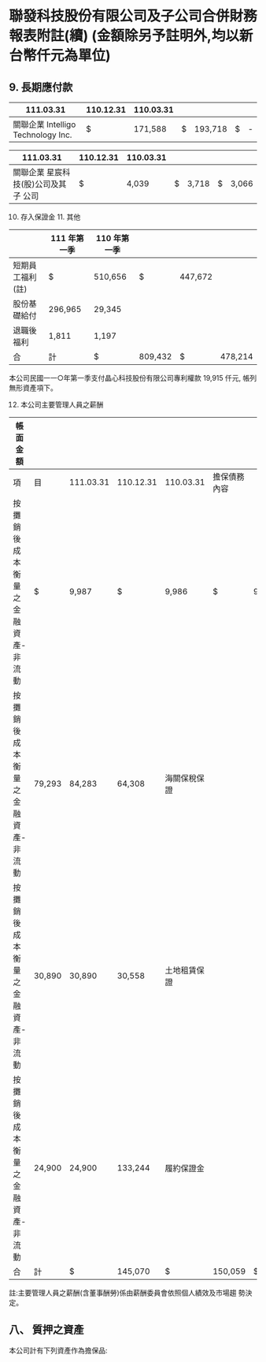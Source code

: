 # 聯發科技股份有限公司及子公司合併財務報表附註(續) (金額除另予註明外,均以新台幣仟元為單位)

## 9. 長期應付款

| 111.03.31                          | 110.12.31   | 110.03.31   |    |         |    |    |
|------------------------------------|-------------|-------------|----|---------|----|----|
| 關聯企業 Intelligo Technology Inc. | $           | 171,588     | $  | 193,718 | $  | -  |

| 111.03.31                            | 110.12.31   | 110.03.31   |    |       |    |       |
|--------------------------------------|-------------|-------------|----|-------|----|-------|
| 關聯企業 星宸科技(股)公司及其子 公司 | $           | 4,039       | $  | 3,718 | $  | 3,066 |

10. 存入保證金 11. 其他

|                  | 111 年第一季   | 110 年第一季   |         |         |         |
|------------------|----------------|----------------|---------|---------|---------|
| 短期員工福利(註) | $              | 510,656        | $       | 447,672 |         |
| 股份基礎給付     | 296,965        | 29,345         |         |         |         |
| 退職後福利       | 1,811          | 1,197          |         |         |         |
| 合               | 計             | $              | 809,432 | $       | 478,214 |

本公司民國一一○年第一季支付晶心科技股份有限公司專利權款 19,915 仟元, 帳列無形資產項下。

12. 本公司主要管理人員之薪酬

| 帳面金額                          |        |           |           |              |              |       |              |
|-----------------------------------|--------|-----------|-----------|--------------|--------------|-------|--------------|
| 項                                | 目     | 111.03.31 | 110.12.31 | 110.03.31    | 擔保債務內容 |       |              |
| 按攤銷後成本衡量之金融資產-非流動 | $      | 9,987     | $         | 9,986        | $            | 9,990 | 租賃履約保證 |
| 按攤銷後成本衡量之金融資產-非流動 | 79,293 | 84,283    | 64,308    | 海關保稅保證 |              |       |              |
| 按攤銷後成本衡量之金融資產-非流動 | 30,890 | 30,890    | 30,558    | 土地租賃保證 |              |       |              |
| 按攤銷後成本衡量之金融資產-非流動 | 24,900 | 24,900    | 133,244   | 履約保證金   |              |       |              |
| 合                                | 計     | $         | 145,070   | $            | 150,059      | $     | 238,100      |

註:主要管理人員之薪酬(含董事酬勞)係由薪酬委員會依照個人績效及市場趨 勢決定。

## 八、 質押之資產

本公司計有下列資產作為擔保品: